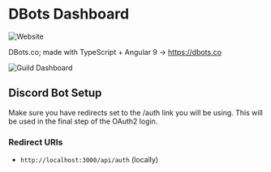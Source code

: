 # DBots Dashboard

![Website](https://socialify.git.ci/DBots-co/Website/image?description=1&font=Source%20Code%20Pro&forks=1&issues=1&language=1&logo=https%3A%2F%2Favatars0.githubusercontent.com%2Fu%2F70011081%3Fs%3D200%26v%3D4&owner=1&pulls=1&stargazers=1&theme=Dark)

DBots.co; made with TypeScript + Angular 9 -> https://dbots.co

![Guild Dashboard](https://i.ibb.co/2Sjght0/dbots.png)

## Discord Bot Setup
Make sure you have redirects set to the /auth link you will be using.
This will be used in the final step of the OAuth2 login.

### Redirect URIs
- `http://localhost:3000/api/auth` (locally)
